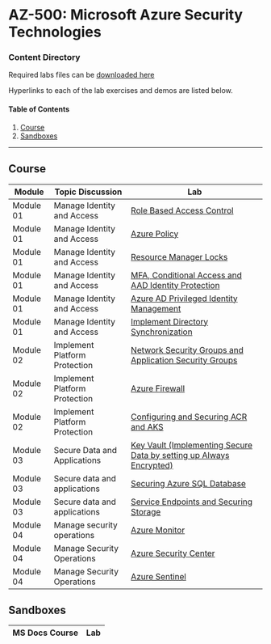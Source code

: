# AZ-500: Microsoft Azure Security Technologies

### Content Directory

Required labs files can be [downloaded here](https://github.com/MicrosoftLearning/AZ500-AzureSecurityTechnologies/archive/master.zip)

Hyperlinks to each of the lab exercises and demos are listed below.

#### Table of Contents
1. [Course](#course)
2. [Sandboxes](#sandboxes)

---

## Course

| Module    | Topic Discussion              | Lab                                                                                                                                                           |
| --------- | ----------------------------- | ------------------------------------------------------------------------------------------------------------------------------------------------------------- |
| Module 01  | Manage Identity and Access | [Role Based Access Control](./Instructions/Labs/LAB_01_RBAC.md) |
| Module 01  | Manage Identity and Access | [Azure Policy](./Instructions/Labs/LAB_02_AzurePolicy.md) |
| Module 01  | Manage Identity and Access | [Resource Manager Locks](./Instructions/Labs/LAB_03_AzureLocks.md) |
| Module 01  | Manage Identity and Access | [MFA, Conditional Access and AAD Identity Protection](./Instructions/Labs/LAB_04_MFAConditionalAccessandAADIdentityProtection.md) |
| Module 01  | Manage Identity and Access | [Azure AD Privileged Identity Management](./Instructions/Labs/LAB_05_PIM.md) |
| Module 01  | Manage Identity and Access | [Implement Directory Synchronization](./Instructions/Labs/LAB_06_ImplementDirectorySynchronization.md) |
| Module 02  | Implement Platform Protection | [Network Security Groups and Application Security Groups](./Instructions/Labs/LAB_07_NSGs.md) |
| Module 02  | Implement Platform Protection | [Azure Firewall](./Instructions/Labs/LAB_08_AzureFirewall.md) |
| Module 02  | Implement Platform Protection | [Configuring and Securing ACR and AKS](./Instructions/Labs/LAB_09_ConfiguringandSecuringACRandAKS.MD) |
| Module 03  | Secure Data and Applications | [Key Vault (Implementing Secure Data by setting up Always Encrypted)](./Instructions/Labs/LAB_10_KeyVaultImplementingSecureDatabysettingupAlwaysEncrypted.md) |
| Module 03  | Secure data and applications | [Securing Azure SQL Database](./Instructions/Labs/LAB_11_SecuringAzureSQLDatabase.MD) |
| Module 03  | Secure data and applications | [Service Endpoints and Securing Storage](./Instructions/Labs/LAB_12_SecuringAzureStorage.MD) |
| Module 04  | Manage security operations | [Azure Monitor](./Instructions/Labs/LAB_13_Azure%20Monitor.md) |
| Module 04  | Manage Security Operations | [Azure Security Center](./Instructions/Labs/LAB_14_Security%20Center.md) |
| Module 04  | Manage Security Operations | [Azure Sentinel](./Instructions/Labs/LAB_15_Azure%20Sentinel.md) |

## Sandboxes

| MS Docs Course | Lab |
| -------------- | --- |
